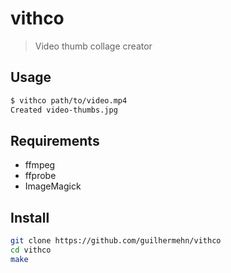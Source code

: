 # vithco

> Video thumb collage creator

## Usage

```bash
$ vithco path/to/video.mp4
Created video-thumbs.jpg
```

## Requirements

- ffmpeg
- ffprobe
- ImageMagick

## Install

```bash
git clone https://github.com/guilhermehn/vithco
cd vithco
make
```